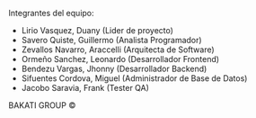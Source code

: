 Integrantes del equipo:

- Lirio Vasquez, Duany (Lider de proyecto)
- Savero Quiste, Guillermo (Analista Programador)
- Zevallos Navarro, Araccelli (Arquitecta de Software)
- Ormeño Sanchez, Leonardo (Desarrollador Frontend)
- Bendezu Vargas, Jhonny (Desarrollador Backend)
- Sifuentes Cordova, Miguel (Administrador de Base de Datos)
- Jacobo Saravia, Frank (Tester QA)

BAKATI GROUP ©
